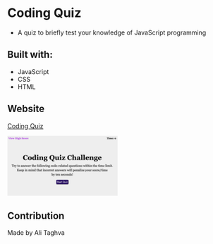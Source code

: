 # Coding Quiz
- A quiz to briefly test your knowledge of JavaScript programming

## Built with: 
* JavaScript
* CSS 
* HTML

## Website
[Coding Quiz](https://a-taghva.github.io/quiz)

[<img src="./assets/img/quiz.png" width="250">](https://a-taghva.github.io/quiz)

## Contribution
Made by Ali Taghva
